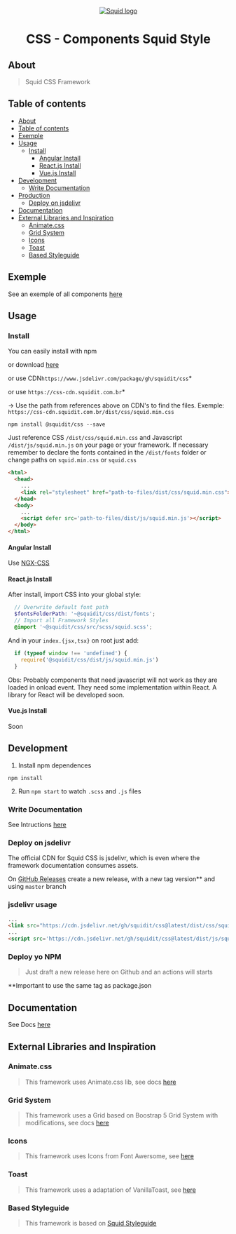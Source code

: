 <p align="center">
  <a href="https://squidit.com.br" target='_blank'>
    <img src="https://storage.googleapis.com/squid-static/wake-creators/logos/Logo_WakeCreators_RGB_FundoBranco_SemFundo.svg" alt="Squid logo">
  </a>
</p>

<h1 align="center">CSS - Components Squid Style</h1>

## About

> Squid CSS Framework

## Table of contents

- [About](#about)
- [Table of contents](#table-of-contents)
- [Exemple](#exemple)
- [Usage](#usage)
  - [Install](#install)
    - [Angular Install](#angular-install)
    - [React.js Install](#reactjs-install)
    - [Vue.js Install](#vuejs-install)
- [Development](#development)
  - [Write Documentation](#write-documentation)
- [Production](#production)
  - [Deploy on jsdelivr](#deploy-on-jsdelivr)
- [Documentation](#documentation)
- [External Libraries and Inspiration](#external-libraries-and-inspiration)
  - [Animate.css](#animatecss)
  - [Grid System](#grid-system)
  - [Icons](#icons)
  - [Toast](#toast)
  - [Based Styleguide](#based-styleguide)

## Exemple

See an exemple of all components [here](https://squidit.github.io/css/)

## Usage

### Install

You can easily install with npm

or download [here](https://github.com/squidit/css/releases)

or use CDN`https://www.jsdelivr.com/package/gh/squidit/css`*

or use `https://css-cdn.squidit.com.br`*

-> Use the path from references above on CDN's to find the files. Exemple: `https://css-cdn.squidit.com.br/dist/css/squid.min.css`

`npm install @squidit/css --save`

Just reference CSS `/dist/css/squid.min.css` and Javascript `/dist/js/squid.min.js` on your page or your framework.
If necessary remember to declare the fonts contained in the `/dist/fonts` folder or change paths on `squid.min.css` or `squid.css`

```html
<html>
  <head>
    ...
    <link rel="stylesheet" href="path-to-files/dist/css/squid.min.css">
  </head>
  <body>
    ...
    <script defer src='path-to-files/dist/js/squid.min.js'></script>
  </body>
</html>
```

#### Angular Install

Use [NGX-CSS](https://github.com/squidit/ngx-css)

#### React.js Install

After install, import CSS into your global style:

```scss
  // Overwrite default font path
  $fontsFolderPath: '~@squidit/css/dist/fonts';
  // Import all Framework Styles
  @import '~@squidit/css/src/scss/squid.scss';
```

And in your `index.{jsx,tsx}` on root just add:

```js
  if (typeof window !== 'undefined') {
    require('@squidit/css/dist/js/squid.min.js')
  }
```

Obs: Probably components that need javascript will not work as they are loaded in onload event. They need some implementation within React.
A library for React will be developed soon.

#### Vue.js Install

Soon

## Development

1. Install npm dependences

`npm install`

2. Run `npm start` to watch `.scss` and `.js` files

### Write Documentation

See Intructions [here](https://github.com/squidit/css/blob/master/src/docs/README.md)

### Deploy on jsdelivr

The official CDN for Squid CSS is jsdelivr, which is even where the framework documentation consumes assets.

On [GitHub Releases](https://github.com/squidit/css/releases) create a new release, with a new tag version** and using `master` branch

### jsdelivr usage

```html
...
<link src="https://cdn.jsdelivr.net/gh/squidit/css@latest/dist/css/squid.min.css" rel=stylesheet>
...
<script src='https://cdn.jsdelivr.net/gh/squidit/css@latest/dist/js/squid.min.js'></script>
```

### Deploy yo NPM

> Just draft a new release here on Github and an actions will starts

**Important to use the same tag as package.json
## Documentation

See Docs [here](https://css.squidit.com.br)

## External Libraries and Inspiration

### Animate.css

> This framework uses Animate.css lib, see docs [here](https://animate.style/)

### Grid System

> This framework uses a Grid based on Boostrap 5 Grid System with modifications, see docs [here](https://getbootstrap.com/docs/5.0/)

### Icons

> This framework uses Icons from Font Awersome, see [here](https://fontawesome.com/)

### Toast

> This framework uses a adaptation of VanillaToast, see [here](https://github.com/talsu/vanilla-toast)

### Based Styleguide

> This framework is based on [Squid Styleguide](https://www.figma.com/file/jgIT00DpxPCgaFwxlN7BZv/PADRONIZA%C3%87%C3%83O?node-id=0%3A1)
